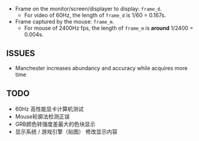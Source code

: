 - Frame on the monitor/screen/displayer to display: `frame_d`.
    - For video of 60Hz, the length of `frame_d` is 1/60 = 0.167s.
- Frame captured by the mouse: `frame_m`.
    - For mouse of 2400Hz fps, the length of `frame_m` is **around** 1/2400 = 0.004s.

## ISSUES

- Manchester increases abundancy and accuracy while acquires more time

## TODO

- 60Hz 高性能显卡计算机测试
- Mouse轮廓法检测正误
- GRB颜色转强度差最大的色块显示
- 显示系统 / 游戏引擎（贴图） 修改显示内容

